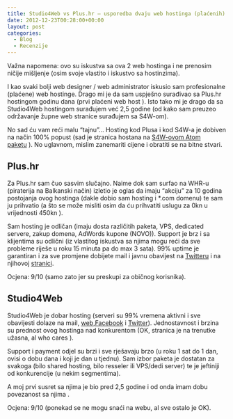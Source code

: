 ```yaml
---
title: Studio4Web vs Plus.hr – usporedba dvaju web hostinga (plaćenih)
date: 2012-12-23T00:28:00+00:00
layout: post
categories:
  - Blog
  - Recenzije
---
```

Važna napomena: ovo su iskustva sa ova 2 web hostinga i ne prenosim ničije mišljenje (osim svoje vlastito i iskustvo sa hostinzima).

I kao svaki bolji web designer / web administrator iskusio sam profesionalne (plaćene) web hostinge. Drago mi je da sam uspješno surađivao sa Plus.hr hostingom godinu dana (prvi plaćeni web host ). Isto tako mi je drago da sa Studio4Web hostingom surađujem već 2,5 godine (od kako sam preuzeo održavanje župne web stranice surađujem sa S4W-om).

No sad ću vam reći malu “tajnu”… Hosting kod Plusa i kod S4W-a je dobiven na način 100% popust (sad je stranica hostana na <a href="http://www.studio4web.com/hosting.php" target="_blank" rel="noopener noreferrer">S4W-ovom Atom paketu</a> ). No uglavnom, mislim zanemariti cijene i obratiti se na bitne stvari.

## Plus.hr

Za Plus.hr sam čuo sasvim slučajno. Naime dok sam surfao na WHR-u (piraterija na Balkanski način) izletio je oglas da imaju “akciju” za 10 godina postojanja ovog hostinga (dakle dobio sam hosting i *.com domenu) te sam ju prihvatio (a što se može misliti osim da ću prihvatiti uslugu za 0kn u vrijednosti 450kn ).

Sam hosting je odličan (imaju dosta različitih paketa, VPS, dedicated servere, zakup domena, AdWords kupone (NOVO)). Support je brz i sa klijentima su odlični (iz vlastitog iskustva sa njima mogu reći da sve probleme riješe u roku 15 minuta pa do max 3 sata). 99% uptime je garantiran i za sve promjene dobijete mail i javnu obavijest na <a href="https://twitter.com/PlusHostingHr" target="_blank" rel="noopener noreferrer">Twitteru</a> i na njihovoj <a href="http://www.plus.hr/support/novosti/" target="_blank" rel="noopener noreferrer">stranici</a>.

Ocjena: 9/10 (samo zato jer su preskupi za običnog korisnika).

## Studio4Web

Studio4Web je dobar hosting (serveri su 99% vremena aktivni i sve obavijesti dolaze na mail, <a href="http://www.studio4web.com/" target="_blank" rel="noopener noreferrer">web</a>,<a href="https://www.facebook.com/Studio4web" target="_blank" rel="noopener noreferrer">Facebook</a> i <a href="https://twitter.com/studio4web" target="_blank" rel="noopener noreferrer">Twitter</a>). Jednostavnost i brzina su prednost ovog hostinga nad konkurentom (OK, stranica je na trenutke užasna, al who cares ).

Support i payment odjel su brzi i sve rješavaju brzo (u roku 1 sat do 1 dan, ovisi o dobu dana i koji je dan u tjednu). Sam izbor paketa je dostatan za svakoga (bilo shared hosting, bilo resseler ili VPS/dedi server) te je jeftiniji od konkurencije (u nekim segmentima).

A moj prvi susret sa njima je bio pred 2,5 godine i od onda imam dobu povezanost sa njima .

Ocjena: 9/10 (ponekad se ne mogu snaći na webu, al sve ostalo je OK).